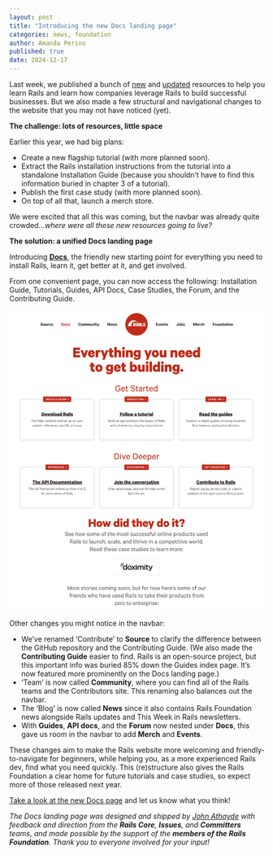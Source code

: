 ```yaml
---
layout: post
title: "Introducing the new Docs landing page"
categories: news, foundation
author: Amanda Perino
published: true
date: 2024-12-17
---
```


Last week, we published a bunch of [new](https://rubyonrails.org/2024/12/12/introducing-doximity-case-study) and [updated](https://rubyonrails.org/2024/12/13/learn-Rails-8-tutorial-and-unpacked-videos) resources to help you learn Rails and learn how companies leverage Rails to build successful businesses. But we also made a few structural and navigational changes to the website that you may not have noticed (yet).

**The challenge: lots of resources, little space**

Earlier this year, we had big plans:
- Create a new flagship tutorial (with more planned soon).
- Extract the Rails installation instructions from the tutorial into a standalone Installation Guide (because you shouldn’t have to find this information buried in chapter 3 of a tutorial).
- Publish the first case study (with more planned soon).
- On top of all that, launch a merch store.

We were excited that all this was coming, but the navbar was already quite crowded..._where were all these new resources going to live?_ 

**The solution: a unified Docs landing page**

Introducing **[Docs](/docs)**, the friendly new starting point for everything you need to install Rails, learn it, get better at it, and get involved. 

From one convenient page, you can now access the following: Installation Guide, Tutorials, Guides, API Docs, Case Studies, the Forum, and the Contributing Guide.

<img src="/assets/images/docs-landing-page.png">

Other changes you might notice in the navbar:
- We’ve renamed ‘Contribute’ to **Source** to clarify the difference between the GitHub repository and the Contributing Guide. (We also made the **Contributing Guide** easier to find. Rails is an open-source project, but this important info was buried 85% down the Guides index page. It’s now featured more prominently on the Docs landing page.) 
- ‘Team’ is now called **Community**, where you can find all of the Rails teams and the Contributors site. This renaming also balances out the navbar.
- The ‘Blog’ is now called **News** since it also contains Rails Foundation news alongside Rails updates and This Week in Rails newsletters.
- With **Guides**, **API docs**, and the **Forum** now nested under **Docs**, this gave us room in the navbar to add 
**Merch** and **Events**.

These changes aim to make the Rails website more welcoming and friendly-to-navigate for beginners, while helping you, as a more experienced Rails dev, find what you need quickly. This (re)structure also gives the Rails Foundation a clear home for future tutorials and case studies, so expect more of those released next year. 

[Take a look at the new Docs page](/docs) and let us know what you think!

_The Docs landing page was designed and shipped by <a href="https://www.meticulous.com/">John Athayde</a> with feedback and direction from the **Rails Core**, **Issues**, and **Committers** teams, and made possible by the support of the **members of the Rails Foundation**. Thank you to everyone involved for your input!_
